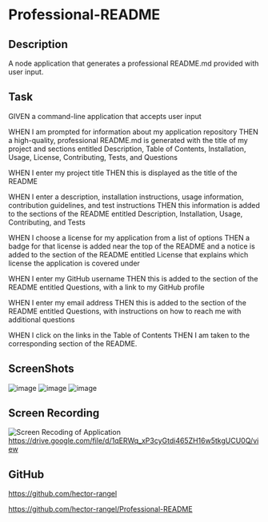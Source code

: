 # Professional-README
## Description
A node application that generates a professional README.md provided with user input.
## Task
GIVEN a command-line application that accepts user input

WHEN I am prompted for information about my application repository
THEN a high-quality, professional README.md is generated with the title of my project and sections entitled Description, Table of Contents, Installation, Usage, License, Contributing, Tests, and Questions

WHEN I enter my project title
THEN this is displayed as the title of the README

WHEN I enter a description, installation instructions, usage information, contribution guidelines, and test instructions
THEN this information is added to the sections of the README entitled Description, Installation, Usage, Contributing, and Tests

WHEN I choose a license for my application from a list of options
THEN a badge for that license is added near the top of the README and a notice is added to the section of the README entitled License that explains which license the application is covered under

WHEN I enter my GitHub username
THEN this is added to the section of the README entitled Questions, with a link to my GitHub profile

WHEN I enter my email address
THEN this is added to the section of the README entitled Questions, with instructions on how to reach me with additional questions

WHEN I click on the links in the Table of Contents
THEN I am taken to the corresponding section of the README.
## ScreenShots
![image](https://user-images.githubusercontent.com/79381847/119284482-6cbb3a80-bc05-11eb-90c4-5cf4ded9e181.png)
![image](https://user-images.githubusercontent.com/79381847/119284525-86f51880-bc05-11eb-8b7f-41de1b929cd8.png)
![image](https://user-images.githubusercontent.com/79381847/119284544-983e2500-bc05-11eb-8f13-4aff32ceaff3.png)
## Screen Recording
![Screen Recoding of Application](./assets/Readme.gif)
https://drive.google.com/file/d/1qERWq_xP3cyGtdi465ZH16w5tkgUCU0Q/view
## GitHub 
https://github.com/hector-rangel

https://github.com/hector-rangel/Professional-README

